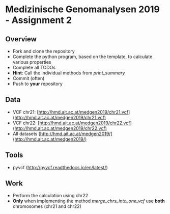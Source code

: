 # Medizinische Genomanalysen 2019 - Assignment 2

## Overview
* Fork and clone the repository
* Complete the python program, based on the template, to calculate various properties
* Complete all TODOs
* **Hint**: Call the individual methods from *print_summary*
* Commit (often)
* Push to **your** repository

## Data
* VCF chr21: [http://hmd.ait.ac.at/medgen2019/chr21.vcf](http://hmd.ait.ac.at/medgen2019/chr21.vcf)
* VCF chr22: [http://hmd.ait.ac.at/medgen2019/chr22.vcf](http://hmd.ait.ac.at/medgen2019/chr22.vcf)
* All datasets [http://hmd.ait.ac.at/medgen2019/](http://hmd.ait.ac.at/medgen2019/)

## Tools
* pyvcf (http://pyvcf.readthedocs.io/en/latest/)

## Work
* Perform the calculation using chr22
* **Only** when implementing the method *merge_chrs_into_one_vcf* use **both** chromosomes (chr21 and chr22) 




